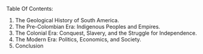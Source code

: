 Table Of Contents:

1. The Geological History of South America.
2. The Pre-Colombian Era: Indigenous Peoples and Empires.
3. The Colonial Era: Conquest, Slavery, and the Struggle for Independence.
4. The Modern Era: Politics, Economics, and Society. 
5. Conclusion